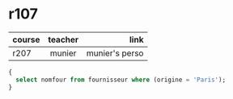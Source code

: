 # r107

| course      | teacher | link     |
| :---        |    :----:   |          ---: |
| r207      | munier       | munier's perso   |

```sql
{
  select nomfour from fournisseur where (origine = 'Paris');
}
```